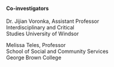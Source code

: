 #### Co-investigators

Dr. Jijian Voronka, Assistant Professor  
Interdisciplinary and Critical  
Studies University of Windsor  

Melissa Teles, Professor  
School of Social and Community Services  
George Brown College